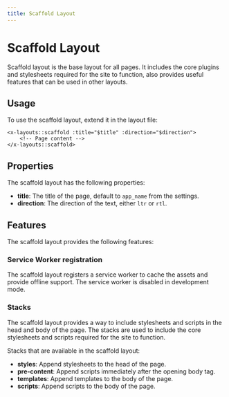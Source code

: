 ```yaml
---
title: Scaffold Layout
---
```


# Scaffold Layout

Scaffold layout is the base layout for all pages. It includes the core plugins and stylesheets required for the site to function, also provides useful features that can be used in other layouts.

## Usage

To use the scaffold layout, extend it in the layout file:

```blade
<x-layouts::scaffold :title="$title" :direction="$direction">
    <!-- Page content -->
</x-layouts::scaffold>
```

## Properties

The scaffold layout has the following properties:

- **title**: The title of the page, default to `app_name` from the settings.
- **direction**: The direction of the text, either `ltr` or `rtl`.

## Features

The scaffold layout provides the following features:

### Service Worker registration

The scaffold layout registers a service worker to cache the assets and provide offline support. The service worker is disabled in development mode.

### Stacks

The scaffold layout provides a way to include stylesheets and scripts in the head and body of the page. The stacks are used to include the core stylesheets and scripts required for the site to function.

Stacks that are available in the scaffold layout:

- **styles**: Append stylesheets to the head of the page.
- **pre-content**: Append scripts immediately after the opening body tag.
- **templates**: Append templates to the body of the page.
- **scripts**: Append scripts to the body of the page.